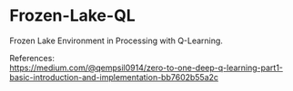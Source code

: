 # Frozen-Lake-QL
Frozen Lake Environment in Processing with Q-Learning.

References:<br>
https://medium.com/@qempsil0914/zero-to-one-deep-q-learning-part1-basic-introduction-and-implementation-bb7602b55a2c
